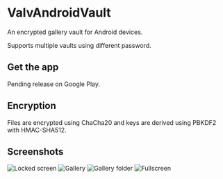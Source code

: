 # ValvAndroidVault
An encrypted gallery vault for Android devices.

Supports multiple vaults using different password.

## Get the app
Pending release on Google Play.

## Encryption
Files are encrypted using ChaCha20 and keys are derived using PBKDF2 with HMAC-SHA512.

## Screenshots
![Locked screen](https://api.arctosoft.com/screenshots/vault/1.png "Locked screen")
![Gallery](https://api.arctosoft.com/screenshots/vault/2.png "Gallery")
![Gallery folder](https://api.arctosoft.com/screenshots/vault/3.png "Gallery folder")
![Fullscreen](https://api.arctosoft.com/screenshots/vault/4.png "Fullscreen")
